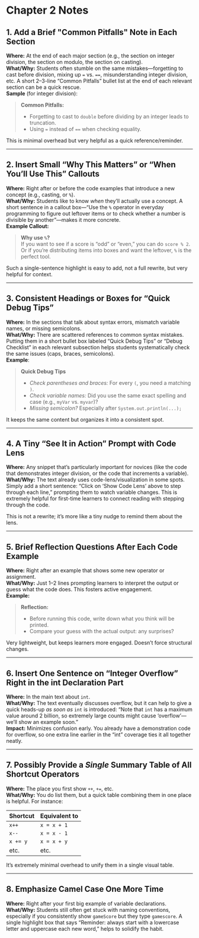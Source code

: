 # Chapter 2 Notes

## 1. Add a Brief "Common Pitfalls" Note in Each Section
**Where:** At the end of each major section (e.g., the section on integer division, the section on modulo, the section on casting).  
**What/Why:** Students often stumble on the same mistakes—forgetting to cast before division, mixing up `=` vs. `==`, misunderstanding integer division, etc. A short 2–3-line “Common Pitfalls” bullet list at the end of each relevant section can be a quick rescue.  
**Sample** (for integer division):  
> **Common Pitfalls:** 
> - Forgetting to cast to `double` before dividing by an integer leads to truncation.  
> - Using `=` instead of `==` when checking equality.

This is minimal overhead but very helpful as a quick reference/reminder.

---

## 2. Insert Small “Why This Matters” or “When You’ll Use This” Callouts
**Where:** Right after or before the code examples that introduce a new concept (e.g., casting, or `%`).  
**What/Why:** Students like to know *when* they’ll actually use a concept. A short sentence in a callout box—“Use the `%` operator in everyday programming to figure out leftover items or to check whether a number is divisible by another”—makes it more concrete.  
**Example Callout:**  
> **Why use `%`?**  
> If you want to see if a score is “odd” or “even,” you can do `score % 2`. Or if you’re distributing items into boxes and want the leftover, `%` is the perfect tool.

Such a single-sentence highlight is easy to add, not a full rewrite, but very helpful for context.

---

## 3. Consistent Headings or Boxes for “Quick Debug Tips”
**Where:** In the sections that talk about syntax errors, mismatch variable names, or missing semicolons.  
**What/Why:** There are scattered references to common syntax mistakes. Putting them in a short bullet box labeled “Quick Debug Tips” or “Debug Checklist” in each relevant subsection helps students systematically check the same issues (caps, braces, semicolons).  
**Example**:  
> **Quick Debug Tips**  
> - *Check parentheses and braces:* For every `(`, you need a matching `)`.  
> - *Check variable names:* Did you use the same exact spelling and case (e.g., `myVar` vs. `myvar`)?  
> - *Missing semicolon?* Especially after `System.out.println(...);`

It keeps the same content but organizes it into a consistent spot.

---

## 4. A Tiny “See It in Action” Prompt with Code Lens
**Where:** Any snippet that’s particularly important for novices (like the code that demonstrates integer division, or the code that increments a variable).  
**What/Why:** The text already uses code-lens/visualization in some spots. Simply add a short sentence: “Click on ‘Show Code Lens’ above to step through each line,” prompting them to watch variable changes. This is extremely helpful for first-time learners to connect reading with stepping through the code.  

This is not a rewrite; it’s more like a tiny nudge to remind them about the lens.

---

## 5. Brief Reflection Questions After Each Code Example
**Where:** Right after an example that shows some new operator or assignment.  
**What/Why:** Just 1–2 lines prompting learners to interpret the output or guess what the code does. This fosters active engagement.  
**Example:**  
> **Reflection:**  
> - Before running this code, write down what you think will be printed.  
> - Compare your guess with the actual output: any surprises?

Very lightweight, but keeps learners more engaged. Doesn’t force structural changes.

---

## 6. Insert One Sentence on “Integer Overflow” Right in the int Declaration Part
**Where:** In the main text about `int`.  
**What/Why:** The text eventually discusses overflow, but it can help to give a quick heads-up *as soon as* `int` is introduced: “Note that `int` has a maximum value around 2 billion, so extremely large counts might cause ‘overflow’—we’ll show an example soon.”  
**Impact:** Minimizes confusion early. You already have a demonstration code for overflow, so one extra line earlier in the “int” coverage ties it all together neatly.

---

## 7. Possibly Provide a *Single* Summary Table of All Shortcut Operators
**Where:** The place you first show `++`, `+=`, etc.  
**What/Why:** You do list them, but a quick table combining them in one place is helpful. For instance:

| Shortcut | Equivalent to  |
|----------|----------------|
| `x++`    | `x = x + 1`    |
| `x--`    | `x = x - 1`    |
| `x += y` | `x = x + y`    |
| etc.     | etc.           |

It’s extremely minimal overhead to unify them in a single visual table.

---

## 8. Emphasize Camel Case One More Time
**Where:** Right after your first big example of variable declarations.  
**What/Why:** Students still often get stuck with naming conventions, especially if you consistently show `gameScore` but they type `gamescore`. A single highlight box that says “Reminder: always start with a lowercase letter and uppercase each new word,” helps to solidify the habit.  